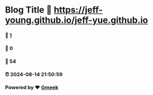 # Blog Title :link: https://jeff-young.github.io/jeff-yue.github.io 
### :page_facing_up: [1](https://jeff-young.github.io/jeff-yue.github.io/tag.html) 
### :speech_balloon: 0 
### :hibiscus: 54 
### :alarm_clock: 2024-08-14 21:50:59 
### Powered by :heart: [Gmeek](https://github.com/Meekdai/Gmeek)
